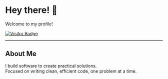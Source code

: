 # Hey there! 👋

Welcome to my profile!

[![Visitor Badge](https://visitor-badge.laobi.icu/badge?page_id=laxmena.laxmena)](https://github.com/laxmena)

---

## About Me

I build software to create practical solutions. \
Focused on writing clean, efficient code, one problem at a time.  